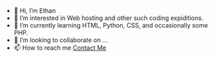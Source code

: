 - 👋 Hi, I’m Ethan
- 👀 I’m interested in Web hosting and other such coding expiditions.
- 🌱 I’m currently learning HTML, Python, CSS, and occasionally some PHP.
- 💞️ I’m looking to collaborate on ...
- 📫 How to reach me [Contact Me](mailto:ependowski@outlook.com?subject=GitHub)
<!---
Ethanp210/Ethanp210 is a ✨ special ✨ repository because its `README.md` (this file) appears on your GitHub profile.
You can click the Preview link to take a look at your changes.
--->
